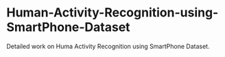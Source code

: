 # Human-Activity-Recognition-using-SmartPhone-Dataset
Detailed work on Huma Activity Recognition using SmartPhone Dataset.
